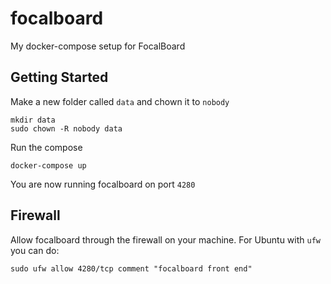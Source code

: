 # focalboard
My docker-compose setup for FocalBoard


## Getting Started
Make a new folder called `data` and chown it to `nobody`

```
mkdir data
sudo chown -R nobody data
```

Run the compose

```
docker-compose up
```

You are now running focalboard on port `4280`

## Firewall

Allow focalboard through the firewall on your machine. For Ubuntu with `ufw` you can do: 

```
sudo ufw allow 4280/tcp comment "focalboard front end"
```